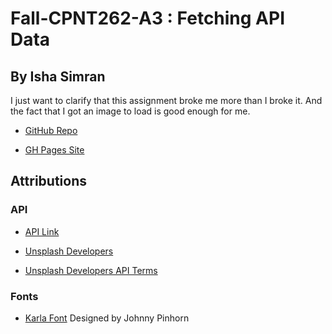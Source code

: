 # Fall-CPNT262-A3 : Fetching API Data
## By Isha Simran

I just want to clarify that this assignment broke me more than I broke it. And the fact that I got an image to load is good enough for me.

- [GitHub Repo](https://github.com/IshaSimran/fall-cpnt262-a3)

- [GH Pages Site]()

## Attributions

### API

- [API Link](https://api.unsplash.com/search/photos?query=food&client_id=z-F7xvnBY_0FDRI3KtFPnSOsS3k8Ruo00avGnxxQv-o)

- [Unsplash Developers](https://unsplash.com/developers)

- [Unsplash Developers API Terms](https://unsplash.com/api-terms)

### Fonts

- [Karla Font]() Designed by Johnny Pinhorn

